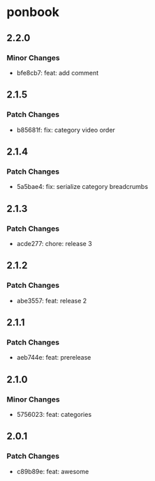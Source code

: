 # ponbook

## 2.2.0

### Minor Changes

- bfe8cb7: feat: add comment

## 2.1.5

### Patch Changes

- b85681f: fix: category video order

## 2.1.4

### Patch Changes

- 5a5bae4: fix: serialize category breadcrumbs

## 2.1.3

### Patch Changes

- acde277: chore: release 3

## 2.1.2

### Patch Changes

- abe3557: feat: release 2

## 2.1.1

### Patch Changes

- aeb744e: feat: prerelease

## 2.1.0

### Minor Changes

- 5756023: feat: categories

## 2.0.1

### Patch Changes

- c89b89e: feat: awesome
